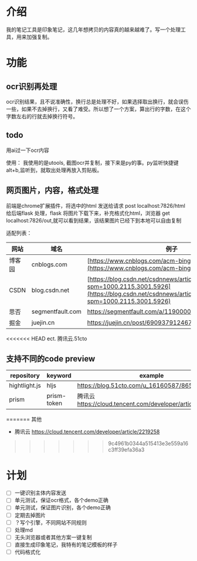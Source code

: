 # 介绍

我的笔记工具是印象笔记，这几年想拷贝的内容真的越来越难了。写一个处理工具，用来加强复制。

# 功能

## ocr识别再处理

ocr识别结果，且不说准确性，换行总是处理不好，如果选择取出换行，就会误伤一些，如果不去掉换行，又看了难受。所以想了一个方案，算出行的字数，在这个字数左右的行就去掉换行符号。

## todo

用ai过一下ocr内容

使用： 我使用的是utools, 截图ocr并复制，接下来是py的事。py监听快捷键 alt+b,监听到，就取出处理再放入剪贴板。

## 网页图片，内容，格式处理

前端是chrome扩展插件，将选中的html 发送给请求 post localhost:7826/html 给后端flask 处理，flask 将图片下载下来，补充格式化html，浏览器
get localhost:7826/out,就可以看到结果，该结果图片已经下到本地可以自由复制

适配列表：

| 网站   | 域名               | 例子                                                                                                                                                                   | 
|------|------------------|----------------------------------------------------------------------------------------------------------------------------------------------------------------------|
| 博客园  | cnblogs.com      | [https://www.cnblogs.com/acm-bingzi/p/svg.html](https://www.cnblogs.com/acm-bingzi/p/svg.html)                                                                       |
| CSDN | blog.csdn.net    | [https://blog.csdn.net/csdnnews/article/details/134566191?spm=1000.2115.3001.5926](https://blog.csdn.net/csdnnews/article/details/134566191?spm=1000.2115.3001.5926) |
| 思否   | segmentfault.com | https://segmentfault.com/a/1190000044421775                                                                                                                          |
| 掘金   | juejin.cn        | https://juejin.cn/post/6909379124679311368                                                                                                                           |

<<<<<<< HEAD
ect. 腾讯云.51cto

## 支持不同的code preview

| repository    | keyword     | example                                                 |
|---------------|-------------|---------------------------------------------------------|
| hightlight.js | hljs        | https://blog.51cto.com/u_16160587/8658288               |
| prism         | prism-token | 腾讯云 https://cloud.tencent.com/developer/article/2219258 |
=======
其他

* 腾讯云 https://cloud.tencent.com/developer/article/2219258
>>>>>>> 9c4961b0344a515413e3e559a16c3ff39efa36a3

# 计划

-[ ] 一键识别主体内容发送
-[ ]  单元测试，保证ocr格式，各个demo正确
-[ ] 单元测试，保证图片识别，各个demo正确
-[ ] 定期去掉图片
-[ ] ？写个引擎，不同网站不同规则
-[ ] 处理md
-[ ] 无头浏览器或者其他方案一键复制
-[ ] 直接生成印象笔记，我特有的笔记模板的样子
-[ ] 代码格式化